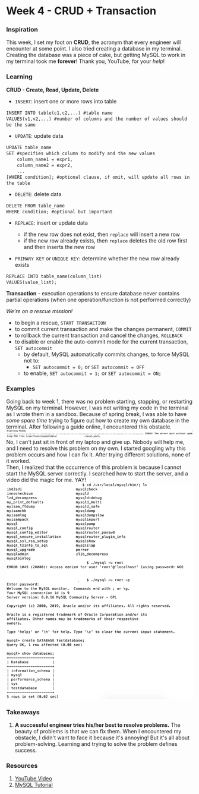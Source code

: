 # Week 4 - CRUD + Transaction

### Inspiration
This week, I set my foot on __CRUD__, the acronym that every engineer will encounter at some point. I also tried creating a database in my terminal. Creating the database was a piece of cake, but getting MySQL to work in my terminal took me __forever__! Thank you, YouTube, for your _help_!

### Learning
__CRUD - Create, Read, Update, Delete__ <br>
  * ```INSERT```: insert one or more rows into table
```
INSERT INTO table(c1,c2,...) #table name 
VALUES(v1,v2,...) #number of columns and the number of values should be the same
``` 
  * ```UPDATE```: update data 
```
UPDATE table_name
SET #specifies which column to modify and the new values
    column_name1 = expr1,
    column_name2 = expr2,
    ...
[WHERE condition]; #optional clause, if omit, will update all rows in the table
```

  * ```DELETE```: delete data
 ```
DELETE FROM table_name
WHERE condition; #optional but important
 ```
  * ```REPLACE```: insert or update data

    * if the new row does not exist, then ```replace``` will insert a new row
    * if the new row already exists, then ```replace``` deletes the old row first and then inserts the new row
  * ```PRIMARY KEY``` or ```UNIQUE KEY```: determine whether the new row already exists
```
REPLACE INTO table_name(column_list)
VALUES(value_list);
```
__Transaction__ - execution operations to ensure database never contains partial operations (when one operation/function is not performed correctly)

_We're on a rescue mission!_

  * to begin a rescue, ```START TRANSACTION```
  * to commit current transaction and make the changes permanent, ```COMMIT```
  * to rollback the current transaction and cancel the changes, ```ROLLBACK```
  * to disable or enable the auto-commit mode for the current transaction, ```SET autocommit```
    * by default, MySQL automatically commits changes, to force MySQL not to:
      * ```SET autocommit = 0;``` or ```SET autocommit = OFF```
    * to enable, ```SET autocommit = 1;``` or ```SET autocommit = ON;```

### Examples
Going back to week 1, there was no problem starting, stopping, or restarting MySQL on my terminal. However, I was not writing my code in the terminal as I wrote them in a sandbox. Because of spring break, I was able to have _some spare time_ trying to figure out how to create my own database in the terminal. After following a guide online, I encountered this obstacle. <br>
![alt text](https://github.com/JENNIFERL4209/mysql-independent-study/blob/master/images/Week4_Failure.png) <br>
No, I can't just sit in front of my laptop and give up. Nobody will help me, and I need to resolve this problem on my own. I started googling why this problem occurs and how I can fix it. After trying different solutions, none of it worked. <br>
Then, I realized that the occurrence of this problem is because I cannot start the MySQL server correctly. I searched how to start the server, and a video did the magic for me. YAY! <br>
![alt text](https://github.com/JENNIFERL4209/mysql-independent-study/blob/master/images/Week4_success.png) <br>

### Takeaways 
1. __A successful engineer tries his/her best to resolve problems.__ The beauty of problems is that we can fix them. When I encountered my obstacle, I didn't want to face it because it's annoying! But it's all about problem-solving. Learning and trying to solve the problem defines success. 

### Resources
1. [YouTube Video](https://www.youtube.com/watch?v=ryvNDIX3gQA)
2. [MySQL Tutorial](http://www.mysqltutorial.org/basic-mysql-tutorial.aspx)